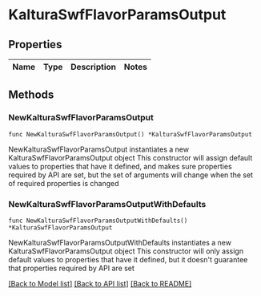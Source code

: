# KalturaSwfFlavorParamsOutput

## Properties

Name | Type | Description | Notes
------------ | ------------- | ------------- | -------------

## Methods

### NewKalturaSwfFlavorParamsOutput

`func NewKalturaSwfFlavorParamsOutput() *KalturaSwfFlavorParamsOutput`

NewKalturaSwfFlavorParamsOutput instantiates a new KalturaSwfFlavorParamsOutput object
This constructor will assign default values to properties that have it defined,
and makes sure properties required by API are set, but the set of arguments
will change when the set of required properties is changed

### NewKalturaSwfFlavorParamsOutputWithDefaults

`func NewKalturaSwfFlavorParamsOutputWithDefaults() *KalturaSwfFlavorParamsOutput`

NewKalturaSwfFlavorParamsOutputWithDefaults instantiates a new KalturaSwfFlavorParamsOutput object
This constructor will only assign default values to properties that have it defined,
but it doesn't guarantee that properties required by API are set


[[Back to Model list]](../README.md#documentation-for-models) [[Back to API list]](../README.md#documentation-for-api-endpoints) [[Back to README]](../README.md)


